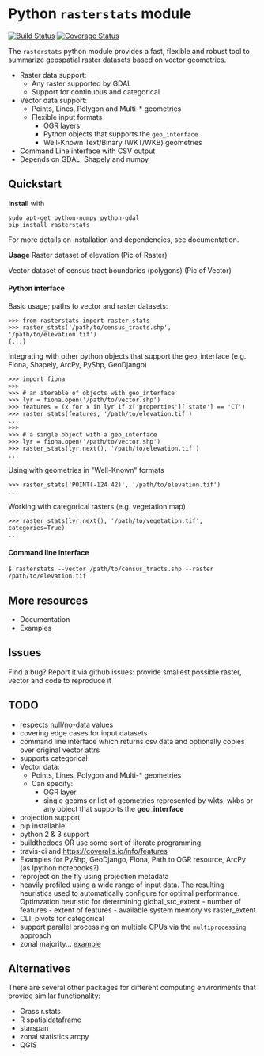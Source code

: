 # Python `rasterstats` module

[![Build Status](https://api.travis-ci.org/perrygeo/python-raster-stats.png)](https://api.travis-ci.org/perrygeo/python-raster-stats) [![Coverage Status](https://coveralls.io/repos/perrygeo/python-raster-stats/badge.png)](https://coveralls.io/r/perrygeo/python-raster-stats)

The `rasterstats` python module provides a fast, flexible and robust tool to summarize geospatial raster
datasets based on vector geometries.  

* Raster data support: 
  * Any raster supported by GDAL
  * Support for continuous and categorical
* Vector data support:
  * Points, Lines, Polygon and Multi-* geometries
  * Flexible input formats
    * OGR layers
    * Python objects that supports the `geo_interface`
    * Well-Known Text/Binary (WKT/WKB) geometries
* Command Line interface with CSV output
* Depends on GDAL, Shapely and numpy

## Quickstart

**Install** with
```
sudo apt-get python-numpy python-gdal
pip install rasterstats
```
For more details on installation and dependencies, see documentation.

**Usage**
Raster dataset of elevation
(Pic of Raster)

Vector dataset of census tract boundaries (polygons)
(Pic of Vector)

#### Python interface

Basic usage; paths to vector and raster datasets:
```
>>> from rasterstats import raster_stats
>>> raster_stats('/path/to/census_tracts.shp', '/path/to/elevation.tif')
{...}
```

Integrating with other python objects that support the geo_interface (e.g. Fiona, Shapely, ArcPy, PyShp, GeoDjango)
```
>>> import fiona
>>>
>>> # an iterable of objects with geo_interface
>>> lyr = fiona.open('/path/to/vector.shp')
>>> features = (x for x in lyr if x['properties']['state'] == 'CT')
>>> raster_stats(features, '/path/to/elevation.tif')
...
>>> 
>>> # a single object with a geo_interface
>>> lyr = fiona.open('/path/to/vector.shp')
>>> raster_stats(lyr.next(), '/path/to/elevation.tif')
...
```

Using with geometries in "Well-Known" formats
```
>>> raster_stats('POINT(-124 42)', '/path/to/elevation.tif')
...
```

Working with categorical rasters (e.g. vegetation map)
```
>>> raster_stats(lyr.next(), '/path/to/vegetation.tif', categories=True)
...
```

#### Command line interface
```
$ rasterstats --vector /path/to/census_tracts.shp --raster /path/to/elevation.tif
```


## More resources
 * Documentation
 * Examples


## Issues
Find a bug? Report it via github issues: provide smallest possible raster, vector and code to reproduce it

## TODO 
* respects null/no-data values
* covering edge cases for input datasets
* command line interface which returns csv data and optionally copies over original vector attrs
* supports categorical
* Vector data:
  * Points, Lines, Polygon and Multi-* geometries
  * Can specify:
    * OGR layer
    * single geoms or list of geometries represented by wkts, wkbs or any object that supports the __geo_interface__
* projection support
* pip installable
* python 2 & 3 support
* buildthedocs OR use some sort of literate programming
* travis-ci and https://coveralls.io/info/features
* Examples for PyShp, GeoDjango, Fiona, Path to OGR resource, ArcPy (as Ipython notebooks?)
* reproject on the fly using projection metadata
* heavily profiled using a wide range of input data. The resulting heuristics used to automatically configure for optimal performance. Optimzation heuristic for determining global_src_extent - number of features - extent of features - available system memory vs raster_extent
* CLI: pivots for categorical
* support parallel processing on multiple CPUs via the `multiprocessing` approach
* zonal majority... [example](http://stackoverflow.com/questions/6252280/find-the-most-frequent-number-in-a-numpy-vector)

## Alternatives
There are several other packages for different computing environments that provide similar functionality:

* Grass r.stats 
* R spatialdataframe
* starspan
* zonal statistics arcpy
* QGIS
